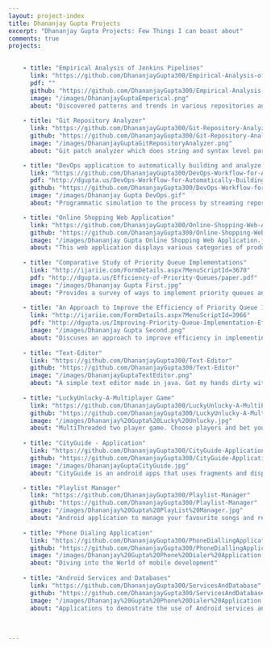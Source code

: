 ```yaml
---
layout: project-index
title: Dhananjay Gupta Projects 
excerpt: "Dhananjay Gupta Projects: Few Things I can boast about"
comments: true
projects:
    

    - title: "Empirical Analysis of Jenkins Pipelines"
      link: "https://github.com/DhananjayGupta300/Empirical-Analysis-of-Jenkins-Pipelines"
      pdf: ""
      github: "https://github.com/DhananjayGupta300/Empirical-Analysis-of-Jenkins-Pipelines"
      image: "/images/DhananjayGuptaEmperical.png"
      about: "Discovered patterns and trends in various repositories and their continuous integration pipelines. Analyzed groovy syntax and extracted stages, shell script commands, build invocations using different build tools."
      
    - title: "Git Repository Analyzer"
      link: "https://github.com/DhananjayGupta300/Git-Repository-Analyzer"
      github: "https://github.com/DhananjayGupta300/Git-Repository-Analyzer"
      image: "/images/DhananjayGuptaGitRepositoryAnalyzer.png"
      about: "Git patch analyzer which does string and syntax level parsing to analyze and generate reports for the repositories written in java. Determines common bugs by analyzing repeated patterns in ‘patches’ to source code."

    - title: "DevOps application to automatically building and analyze software applications."
      link: "https://github.com/DhananjayGupta300/DevOps-Workflow-for-Automatically-Building-and-Analyzing-Software-Applications"
      pdf: "http://dgupta.us/DevOps-Workflow-for-Automatically-Building-and-Analyzing-Software-Applications/DevOpsWorkFlow.pdf" 	
      github: "https://github.com/DhananjayGupta300/DevOps-Workflow-for-Automatically-Building-and-Analyzing-Software-Applications"
      image: "/images/Dhananjay Gupta DevOps.gif"
      about: "Programmatic simulation to the process by streaming repositories from GitHub, uploading each repository to a local GitLab server and triggering the local Jenkins server which builds, tests and analyses repositories using JaCoCo and Understand. "

    - title: "Online Shopping Web Application"
      link: "https://github.com/DhananjayGupta300/Online-Shopping-Web-Application"
      github: "https://github.com/DhananjayGupta300/Online-Shopping-Web-Application"
      image: "/images/Dhananjay Gupta Online Shopping Web Application.jpg"
      about: "This web application displays various categories of products to purchase or look for. It allows users to have their private accounts and put items in a shopping cart."
            
    - title: "Comparative Study of Priority Queue Implementations"
      link: "http://ijariie.com/FormDetails.aspx?MenuScriptId=3670"
      pdf: "http://dgupta.us/Efficiency-of-Priority-Queues/paper.pdf"
      image: "/images/Dhananjay Gupta First.jpg"
      about: "Provides a survey of ways to implement priority queues and their associated complexities" 
      
    - title: "An Approach to Improve the Efficiency of Priority Queue Implementations"
      link: "http://ijariie.com/FormDetails.aspx?MenuScriptId=3966"
      pdf: "http://dgupta.us/Improving-Priority-Queue-Implementation-Efficiencies/paper.pdf"
      image: "/images/Dhananjay Gupta Second.png"
      about: "Discuses an approach to improve efficiency in implementing Priorty Queues through memory pool."
      
    - title: "Text-Editor"
      link: "https://github.com/DhananjayGupta300/Text-Editor"
      github: "https://github.com/DhananjayGupta300/Text-Editor"
      image: "/images/DhananjayGuptaTextEditor.png"
      about: "A simple text editor made in java. Got my hands dirty with Java for the first time."  
      
    - title: "LuckyUnlucky-A-Multiplayer Game"
      link: "https://github.com/DhananjayGupta300/LuckyUnlucky-A-MultiPlayer-Game"
      github: "https://github.com/DhananjayGupta300/LuckyUnlucky-A-MultiPlayer-Game"
      image: "/images/Dhananjay%20Gupta%20Lucky%20Unlucky.jpg"
      about: "MultiThreaded two player game. Choose players and bet your luck!"
      
    - title: "CityGuide - Application"
      link: "https://github.com/DhananjayGupta300/CityGuide-Application"
      github: "https://github.com/DhananjayGupta300/CityGuide-Application"
      image: "/images/DhananjayGuptaCityGuide.jpg"
      about: "CityGuide is an android apps that uses fragments and displays top 10 attractions and restaurants in the city of chicago."

    - title: "Playlist Manager"
      link: "https://github.com/DhananjayGupta300/Playlist-Manager"
      github: "https://github.com/DhananjayGupta300/Playlist-Manager"
      image: "/images/Dhananjay%20Gupta%20PlayList%20Manager.jpg"
      about: "Android application to manage your favourite songs and related information."  
      
    - title: "Phone Dialing Application"
      link: "https://github.com/DhananjayGupta300/PhoneDiallingApplication"
      github: "https://github.com/DhananjayGupta300/PhoneDiallingApplication"
      image: "/images/Dhananjay%20Gupta%20Phone%20Dialer%20Application.jpg"
      about: "Diving into the World of mobile development"
      
    - title: "Android Services and Databases"
      link: "https://github.com/DhananjayGupta300/ServicesAndDatabase"
      github: "https://github.com/DhananjayGupta300/ServicesAndDatabase"
      image: "/images/Dhananjay%20Gupta%20Phone%20Dialer%20Application.jpg"
      about: "Applications to demostrate the use of Android services and databases"  
      
    
   
---
```

